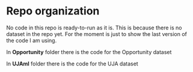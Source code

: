 # Repo organization

No code in this repo is ready-to-run as it is. This is because there is no dataset in the repo yet.
For the moment is just to show the last version of the code I am using.

In **Opportunity** folder there is the code for the Opportunity dataset

In **UJAml** folder there is the code for the UJA dataset

